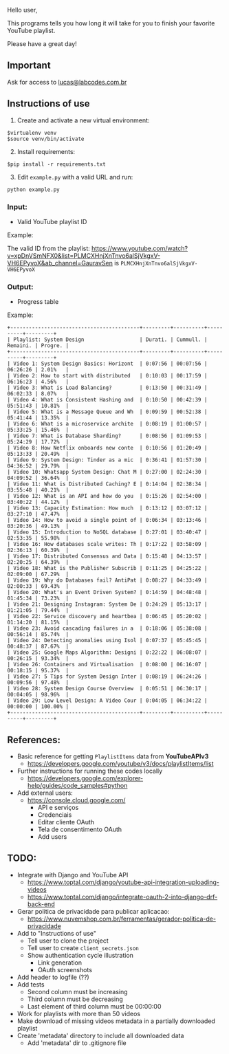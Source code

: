 Hello user,

This programs tells you how long it will take for you to 
finish your favorite YouTube playlist.

Please have a great day!

## Important

Ask for access to <lucas@labcodes.com.br>

## Instructions of use

1) Create and activate a new virtual environment:
```
$virtualenv venv
$source venv/bin/activate
```

2) Install requirements:
```
$pip install -r requirements.txt
```

3) Edit `example.py` with a valid URL and run:
```
python example.py
```

### Input:
- Valid YouTube playlist ID

Example:

The valid ID from the playlist: https://www.youtube.com/watch?v=xpDnVSmNFX0&list=PLMCXHnjXnTnvo6alSjVkgxV-VH6EPyvoX&ab_channel=GauravSen is `PLMCXHnjXnTnvo6alSjVkgxV-VH6EPyvoX`

### Output:
- Progress table

Example:
```
+------------------------------------------+---------+----------+----------+---------+
| Playlist: System Design                  | Durati. | Cummull. | Remaini. | Progre. |
+------------------------------------------+---------+----------+----------+---------+
| Video 1: System Design Basics: Horizont  | 0:07:56 | 00:07:56 | 06:26:26 | 2.01%   |
| Video 2: How to start with distributed   | 0:10:03 | 00:17:59 | 06:16:23 | 4.56%   |
| Video 3: What is Load Balancing?         | 0:13:50 | 00:31:49 | 06:02:33 | 8.07%   |
| Video 4: What is Consistent Hashing and  | 0:10:50 | 00:42:39 | 05:51:43 | 10.81%  |
| Video 5: What is a Message Queue and Wh  | 0:09:59 | 00:52:38 | 05:41:44 | 13.35%  |
| Video 6: What is a microservice archite  | 0:08:19 | 01:00:57 | 05:33:25 | 15.46%  |
| Video 7: What is Database Sharding?      | 0:08:56 | 01:09:53 | 05:24:29 | 17.72%  |
| Video 8: How Netflix onboards new conte  | 0:10:56 | 01:20:49 | 05:13:33 | 20.49%  |
| Video 9: System Design: Tinder as a mic  | 0:36:41 | 01:57:30 | 04:36:52 | 29.79%  |
| Video 10: Whatsapp System Design: Chat M | 0:27:00 | 02:24:30 | 04:09:52 | 36.64%  |
| Video 11: What is Distributed Caching? E | 0:14:04 | 02:38:34 | 03:55:48 | 40.21%  |
| Video 12: What is an API and how do you  | 0:15:26 | 02:54:00 | 03:40:22 | 44.12%  |
| Video 13: Capacity Estimation: How much  | 0:13:12 | 03:07:12 | 03:27:10 | 47.47%  |
| Video 14: How to avoid a single point of | 0:06:34 | 03:13:46 | 03:20:36 | 49.13%  |
| Video 15: Introduction to NoSQL database | 0:27:01 | 03:40:47 | 02:53:35 | 55.98%  |
| Video 16: How databases scale writes: Th | 0:17:22 | 03:58:09 | 02:36:13 | 60.39%  |
| Video 17: Distributed Consensus and Data | 0:15:48 | 04:13:57 | 02:20:25 | 64.39%  |
| Video 18: What is the Publisher Subscrib | 0:11:25 | 04:25:22 | 02:09:00 | 67.29%  |
| Video 19: Why do Databases fail? AntiPat | 0:08:27 | 04:33:49 | 02:00:33 | 69.43%  |
| Video 20: What's an Event Driven System? | 0:14:59 | 04:48:48 | 01:45:34 | 73.23%  |
| Video 21: Designing Instagram: System De | 0:24:29 | 05:13:17 | 01:21:05 | 79.44%  |
| Video 22: Service discovery and heartbea | 0:06:45 | 05:20:02 | 01:14:20 | 81.15%  |
| Video 23: Avoid cascading failures in a  | 0:18:06 | 05:38:08 | 00:56:14 | 85.74%  |
| Video 24: Detecting anomalies using Isol | 0:07:37 | 05:45:45 | 00:48:37 | 87.67%  |
| Video 25: Google Maps Algorithm: Designi | 0:22:22 | 06:08:07 | 00:26:15 | 93.34%  |
| Video 26: Containers and Virtualisation  | 0:08:00 | 06:16:07 | 00:18:15 | 95.37%  |
| Video 27: 5 Tips for System Design Inter | 0:08:19 | 06:24:26 | 00:09:56 | 97.48%  |
| Video 28: System Design Course Overview  | 0:05:51 | 06:30:17 | 00:04:05 | 98.96%  |
| Video 29: Low Level Design: A Video Cour | 0:04:05 | 06:34:22 | 00:00:00 | 100.00% |
+------------------------------------------+---------+----------+----------+---------+
```

## References:

- Basic reference for getting `PlaylistItems` data from **YouTubeAPIv3**
  - https://developers.google.com/youtube/v3/docs/playlistItems/list
- Further instructions for running these codes locally
  - https://developers.google.com/explorer-help/guides/code_samples#python
- Add external users:
  - https://console.cloud.google.com/
    - API e serviços
    - Credenciais
    - Editar cliente OAuth
    - Tela de consentimento OAuth
    - Add users

## TODO:

- Integrate with Django and YouTube API
  - https://www.toptal.com/django/youtube-api-integration-uploading-videos
  - https://www.toptal.com/django/integrate-oauth-2-into-django-drf-back-end
- Gerar politica de privacidade para publicar aplicacao:
  - https://www.nuvemshop.com.br/ferramentas/gerador-politica-de-privacidade
- Add to "Instructions of use"
  - Tell user to clone the project
  - Tell user to create `client_secrets.json`
  - Show authentication cycle illustration
    - Link generation
    - OAuth screenshots
- Add header to logfile (??)
- Add tests
  - Second column must be increasing
  - Third column must be decreasing
  - Last element of third column must be 00:00:00
- Work for playlists with more than 50 videos
- Make download of missing videos metadata in a partially downloaded playlist
- Create 'metadata' directory to include all downloaded data
  - Add 'metadata' dir to .gitignore file